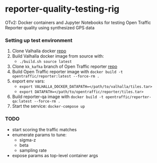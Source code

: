 # reporter-quality-testing-rig
OTv2: Docker containers and Jupyter Notebooks for testing Open Traffic Reporter quality using synthesized GPS data


### Setting up test environment
1. Clone Valhalla docker [repo](https://github.com/valhalla/docker)
2. Build Valhalla docker image from source with:
    - `./build.sh source latest`
3. Clone `kk_kafka` branch of Open Traffic reporter [repo](https://github.com/opentraffic/reporter/tree/kk_kafka)
4. Build Open Traffic reporter image with `docker build -t opentraffic/reporter:latest --force-rm .`
5. export env vars:
    - `export VALHALLA_DOCKER_DATAPATH=</path/to/valhalla/tiles.tar>`
    - `export DATAPATH=</path/to/opentraffic/reporter/tiles.tar>`
6. Build reporter-qa image with `docker build -t opentraffic/reporter-qa:latest --force-rm .`
6. Start the service: `docker-compose up`

### TODO
- start scoring the traffic matches
- enumerate params to tune:
    - sigma-z
    - beta
    - sampling rate
- expose params as top-level container args
